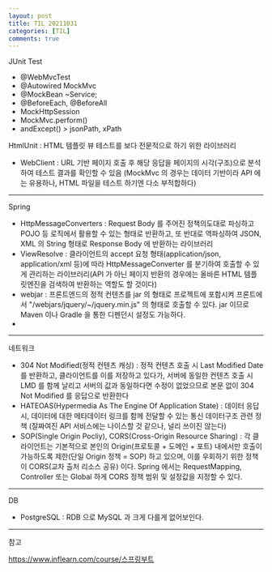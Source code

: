 ```yaml
---
layout: post
title: TIL 20211031
categories: [TIL]
comments: true
---
```


JUnit Test

- @WebMvcTest
- @Autowired MockMvc
- @MockBean ~Service;
- @BeforeEach, @BeforeAll
- MockHttpSession
- MockMvc.perform()
- andExcept() > jsonPath, xPath

HtmlUnit : HTML 템플릿 뷰 테스트를 보다 전문적으로 하기 위한 라이브러리
- WebClient : URL 기반 페이지 호출 후 해당 응답을 페이지의 시각(구조)으로 분석하여 테스트 결과를 확인할 수 있음 (MockMvc 의 경우는 데이터 기반이라 API 에는 유용하나, HTML 파일을 테스트 하기엔 다소 부적합하다)

-----------

Spring

- HttpMessageConverters : Request Body 를 주어진 정책의도대로 파싱하고 POJO 등 로직에서 활용할 수 있는 형태로 반환하고, 또 반대로 역파싱하여 JSON, XML 의 String 형태로 Response Body 에 반환하는 라이브러리
- ViewResolve : 클라이언트의 accept 요청 형태(application/json, application/xml 등)에 따라 HttpMessageConverter 를 분기하여 호출할 수 있게 관리하는 라이브러리(API 가 아닌 페이지 반환의 경우에는 올바른 HTML 템플릿엔진을 검색하여 반환하는 역할도 할 것이다)
- webjar : 프론트엔드의 정적 컨텐츠를 jar 의 형태로 프로젝트에 포함시켜 프론트에서 "/webjars/jquery/~/jquery.min.js" 의 형태로 호출할 수 있다. jar 이므로 Maven 이나 Gradle 을 통한 디펜던시 설정도 가능하다.
- 

-----------

네트워크

- 304 Not Modified(정적 컨텐츠 캐싱) : 정적 컨텐츠 호출 시 Last Modified Date 를 반환하고, 클라이언트를 이를 저장하고 있다가, 서버에 동일한 컨텐츠 호출 시 LMD 를 함께 날리고 서버의 값과 동일하다면 수정이 없었으므로 본문 없이 304 Not Modified 를 응답으로 반환한다
- HATEOAS(Hypermedia As The Engine Of Application State) : 데이터 응답 시, 데이터에 대한 메타데이터 링크를 함께 전달할 수 있는 통신 데이터구조 관련 정책 (잘짜여진 API 서비스에는 나이스할 것 같으나, 널리 쓰이진 않는다)
- SOP(Single Origin Pocliy), CORS(Cross-Origin Resource Sharing) : 각 클라이언트는 기본적으로 본인의 Origin(프로토콜 + 도메인 + 포트) 내에서만 호출이 가능하도록 제한(단일 Origin 정책 = SOP) 하고 있으며, 이를 우회하기 위한 정책이 CORS(교차 출처 리소스 공유) 이다. Spring 에서는 RequestMapping, Controller 또는 Global 하게 CORS 정책 범위 및 설정값을 지정할 수 있다.

-----------

DB

- PostgreSQL : RDB 으로 MySQL 과 크게 다를게 없어보인다.

-----------

참고

https://www.inflearn.com/course/스프링부트
